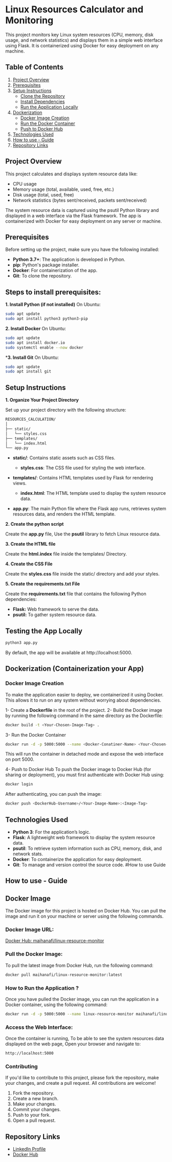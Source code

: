 # Linux Resources Calculator and Monitoring
This project monitors key Linux system resources (CPU, memory, disk usage, and network statistics) and displays them in a simple web interface using Flask. It is containerized using Docker for easy deployment on any machine.

## Table of Contents
1. [Project Overview](#Project-Overview)
2. [Prerequisites](#Prerequisites)
3. [Setup Instructions](#Setup-Instructions)
   - [Clone the Repository](#Clone-the-Repository)
   - [Install Dependencies](#Install-Dependencies)
   - [Run the Application Locally](#Run-the-Application-Locally)
4. [Dockerization](#Dockerization)
   - [Docker Image Creation](#Docker-Image-Creation)
   - [Run the Docker Container](#Run-the-Docker-Container)
   - [Push to Docker Hub](#Push-to-Docker-Hub)
5. [Technologies Used](#Technologies-Used)
6. [How to use - Guide](#How-to-use---Guide)
7. [Repository Links](#Repository-Links)

## **Project Overview**
This project calculates and displays system resource data like:
 
  - CPU usage
  - Memory usage (total, available, used, free, etc.)
  - Disk usage (total, used, free)
  - Network statistics (bytes sent/received, packets sent/received)

The system resource data is captured using the psutil Python library and displayed in a web interface via the Flask framework. The app is containerized with Docker for easy deployment on any server or machine.


## **Prerequisites**
Before setting up the project, make sure you have the following installed:

  - **Python 3.7+**: The application is developed in Python.
  - **pip**: Python's package installer.
  - **Docker**: For containerization of the app.
  - **Git**: To clone the repository.

## **Steps to install prerequisites:**
**1.  Install Python (if not installed)**
On Ubuntu:
```bash
sudo apt update
sudo apt install python3 python3-pip
```
**2. Install Docker** On Ubuntu:
```bash
sudo apt update
sudo apt install docker.io
sudo systemctl enable --now docker
```
***3. Install Git** On Ubuntu:
```bash
sudo apt update
sudo apt install git
```

## **Setup Instructions**

**1. Organize Your Project Directory**

Set up your project directory with the following structure:
```bash
RESOURCES_CALCULATION/
│
├── static/
│   └── styles.css
├── templates/
│   └── index.html
└── app.py
```
- **static/**: Contains static assets such as CSS files.
  - **styles.css**: The CSS file used for styling the web interface.
  
- **templates/**: Contains HTML templates used by Flask for rendering views.
  - **index.html**: The HTML template used to display the system resource data.

- **app.py**: The main Python file where the Flask app runs, retrieves system resources data, and renders the HTML template.


**2. Create the python script**

Create the **app.py** file, Use the **psutil** library to fetch Linux resource data.

**3. Create the HTML file**

Create the **html.index** file inside the templates/ Directory.

**4. Create the CSS File**

Create the **styles.css** file inside the static/ directory and add your styles.

**5. Create the requirements.txt File**

Create the **requirements.txt** file that contains the following Python dependencies:

- **Flask:** Web framework to serve the data.
- **psutil:** To gather system resource data.

## Testing the App Locally
```bash
python3 app.py
```
By default, the app will be available at http://localhost:5000.


## **Dockerization** (Containerization your App)
### **Docker Image Creation**
To make the application easier to deploy, we containerized it using Docker. This allows it to run on any system without worrying about dependencies.

1- Create a **Dockerfile** in the root of the project.
2- Build the Docker image by running the following command in the same directory as the Dockerfile:

```bash
docker build -t <Your-Chosen-Image-Tag> .
```
3- Run the Docker Container
```bash
docker run -d -p 5000:5000 --name <Docker-Conatiner-Name> <Your-Chosen-Image-Tag>
```
This will run the container in detached mode and expose the web interface on port 5000.

4- Push to Docker Hub
To push the Docker image to Docker Hub (for sharing or deployment), you must first authenticate with Docker Hub using:

```bash
docker login
```
After authenticating, you can push the image:
```bash
docker push <DockerHub-Username>/<Your-Image-Name>:<Image-Tag>
```

## **Technologies Used**
- **Python 3**: For the application’s logic.
- **Flask**: A lightweight web framework to display the system resource data.
- **psutil**: To retrieve system information such as CPU, memory, disk, and network stats.
- **Docker**: To containerize the application for easy deployment.
- **Git**: To manage and version control the source code.
#How to use Guide

## **How to use - Guide**
## Docker Image
The Docker image for this project is hosted on Docker Hub. You can pull the image and run it on your machine or server using the following commands.

### Docker Image URL:
[Docker Hub: maihanafi/linux-resource-monitor](https://hub.docker.com/repository/docker/maihanafi/linux-resource-monitor/general)

### Pull the Docker Image:

To pull the latest image from Docker Hub, run the following command:

```bash
docker pull maihanafi/linux-resource-monitor:latest
```
### How to Run the Application ?
Once you have pulled the Docker image, you can run the application in a Docker container, using the following command:
```bash
docker run -d -p 5000:5000 --name linux-resource-monitor maihanafi/linux-resource-monitor
```
### Access the Web Interface:
Once the container is running, To be able to see the system resources data displayed on the web page, Open your browser and navigate to:

```bash
http://localhost:5000
```

### Contributing
If you'd like to contribute to this project, please fork the repository, make your changes, and create a pull request. All contributions are welcome!

1. Fork the repository.
2. Create a new branch.
3. Make your changes.
4. Commit your changes.
5. Push to your fork.
6. Open a pull request.

## **Repository Links**
- [LinkedIn Profile](https://linkedin.com/in/mai-mohamed-hanafi-388b131b5)
- [Docker Hub](https://hub.docker.com/repository/docker/maihanafi/linux-resource-monitor/general)
